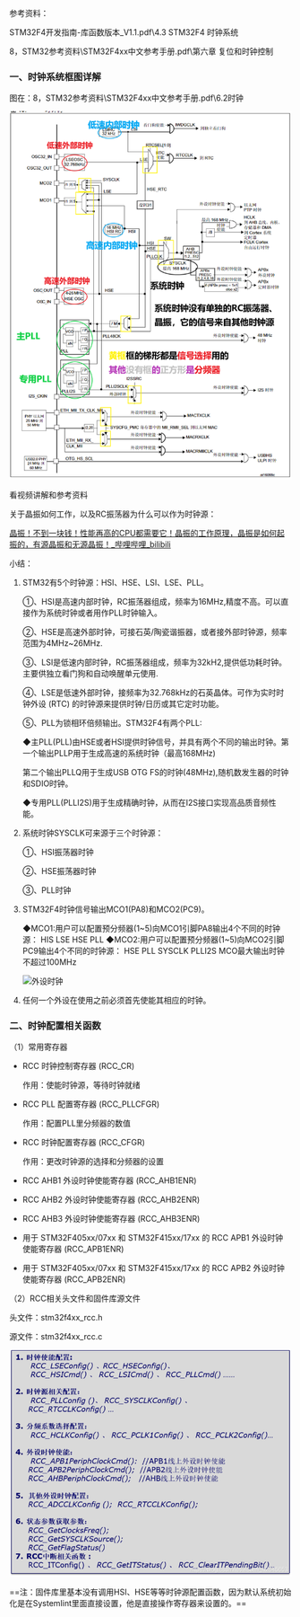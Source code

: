  参考资料：

STM32F4开发指南-库函数版本_V1.1.pdf\4.3 STM32F4 时钟系统

8，STM32参考资料\STM32F4xx中文参考手册.pdf\第六章 复位和时钟控制

### 一、时钟系统框图详解

图在：8，STM32参考资料\STM32F4xx中文参考手册.pdf\6.2时钟 

![1656077848827](assets/1656077848827.png)

看视频讲解和参考资料

关于晶振如何工作，以及RC振荡器为什么可以作为时钟源：

[晶振！不到一块钱！性能再高的CPU都需要它！晶振的工作原理，晶振是如何起振的，有源晶振和无源晶振！_哔哩哔哩_bilibili](https://www.bilibili.com/video/BV1yS4y1k7EE?spm_id_from=333.999.0.0&vd_source=ba89c885857d57586a8c5ab992d5927d) 

小结：

1. STM32有5个时钟源：HSI、HSE、LSI、LSE、PLL。

   ①、HSI是高速内部时钟，RC振荡器组成，频率为16MHz,精度不高。可以直接作为系统时钟或者用作PLL时钟输入。

   ②、HSE是高速外部时钟，可接石英/陶瓷谐振器，或者接外部时钟源，频率范围为4MHz~26MHz.

   ③、LSI是低速内部时钟，RC振荡器组成，频率为32kH2,提供低功耗时钟。主要供独立看门狗和自动唤醒单元使用.

   ④、LSE是低速外部时钟，接频率为32.768kHz的石英晶体。可作为实时时钟外设 (RTC) 的时钟源来提供时钟/日历或其它定时功能。

   ⑤、PLL为锁相环倍频输出。STM32F4有两个PLL:

   ◆主PLL(PLL)由HSE或者HSI提供时钟信号，并具有两个不同的输出时钟。第一个输出PLLP用于生成高速的系统时钟（最高168MHz)

   第二个输出PLLQ用于生成USB OTG FS的时钟(48MHz),随机数发生器的时钟和SDIO时钟。

   ◆专用PLL(PLLI2S)用于生成精确时钟，从而在I2S接口实现高品质音频性能。

2. 系统时钟SYSCLK可来源于三个时钟源： 

   ①、HSI振荡器时钟 

   ②、HSE振荡器时钟 

   ③、PLL时钟

3. STM32F4时钟信号输出MCO1(PA8)和MCO2(PC9)。

   ◆MCO1:用户可以配置预分频器(1~5)向MCO1引脚PA8输出4个不同的时钟源：
   HIS
   LSE
   HSE
   PLL
   ◆MCO2:用户可以配置预分频器(1~5)向MCO2引脚PC9输出4个不同的时钟源：
   HSE 
   PLL
   SYSCLK
   PLLI2S
   MCO最大输出时钟不超过100MHz

   ![外设时钟](https://img-blog.csdn.net/20160830233344725)

4. 任何一个外设在使用之前必须首先使能其相应的时钟。

### 二、时钟配置相关函数

（1）常用寄存器

- RCC 时钟控制寄存器 (RCC_CR)

  作用：使能时钟源，等待时钟就绪

- RCC PLL 配置寄存器 (RCC_PLLCFGR)

  作用：配置PLL里分频器的数值

- RCC 时钟配置寄存器 (RCC_CFGR)

  作用：更改时钟源的选择和分频器的设置

- RCC AHB1 外设时钟使能寄存器 (RCC_AHB1ENR)

- RCC AHB2 外设时钟使能寄存器 (RCC_AHB2ENR)

- RCC AHB3 外设时钟使能寄存器 (RCC_AHB3ENR)

- 用于 STM32F405xx/07xx 和 STM32F415xx/17xx 的 RCC APB1 外设时钟 使能寄存器 (RCC_APB1ENR)

- 用于 STM32F405xx/07xx 和 STM32F415xx/17xx 的 RCC APB2 外设时钟 使能寄存器 (RCC_APB2ENR)

（2）RCC相关头文件和固件库源文件

头文件：stm32f4xx_rcc.h

源文件：stm32f4xx_rcc.c

![固件库源文件](assets/20210127082527922.png)

==注：固件库里基本没有调用HSI、HSE等等时钟源配置函数，因为默认系统初始化是在SystemIint里面直接设置，他是直接操作寄存器来设置的。==

